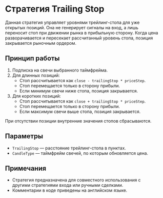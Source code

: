 # Стратегия Trailing Stop

Данная стратегия управляет уровнями трейлинг-стопа для уже открытых позиций. Она не генерирует сигналы на вход, а лишь переносит стоп при движении рынка в прибыльную сторону. Когда цена разворачивается и пересекает рассчитанный уровень стопа, позиция закрывается рыночным ордером.

## Принцип работы

1. Подписка на свечи выбранного таймфрейма.
2. Для длинных позиций:
   - Стоп рассчитывается как `close - trailingStop * priceStep`.
   - Стоп перемещается только в сторону прибыли.
   - Если минимум свечи ниже стопа, позиция закрывается.
3. Для коротких позиций:
   - Стоп рассчитывается как `close + trailingStop * priceStep`.
   - Стоп перемещается только в сторону прибыли.
   - Если максимум свечи выше стопа, позиция закрывается.

При отсутствии позиции внутренние значения стопов сбрасываются.

## Параметры

- `TrailingStop` — расстояние трейлинг-стопа в пунктах.
- `CandleType` — таймфрейм свечей, по которым обновляется цена.

## Примечания

- Стратегия предназначена для совместного использования с другими стратегиями входа или ручными сделками.
- Комментарии в коде приведены на английском языке.


